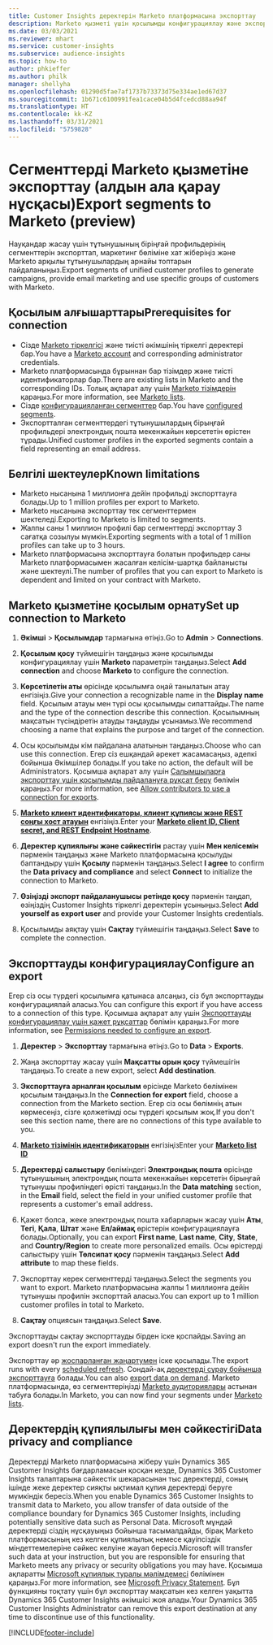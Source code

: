 ```yaml
---
title: Customer Insights деректерін Marketo платформасына экспорттау
description: Marketo қызметі үшін қосылымды конфигурациялау және экспорттау жолы туралы ақпарат.
ms.date: 03/03/2021
ms.reviewer: mhart
ms.service: customer-insights
ms.subservice: audience-insights
ms.topic: how-to
author: phkieffer
ms.author: philk
manager: shellyha
ms.openlocfilehash: 01290d5fae7af1737b73373d75e334ae1ed67d37
ms.sourcegitcommit: 1b671c6100991fea1cace04b5d4fcedcd88aa94f
ms.translationtype: HT
ms.contentlocale: kk-KZ
ms.lasthandoff: 03/31/2021
ms.locfileid: "5759828"
---
```

# <a name="export-segments-to-marketo-preview"></a><span data-ttu-id="3c049-103">Сегменттерді Marketo қызметіне экспорттау (алдын ала қарау нұсқасы)</span><span class="sxs-lookup"><span data-stu-id="3c049-103">Export segments to Marketo (preview)</span></span>

<span data-ttu-id="3c049-104">Науқандар жасау үшін тұтынушының біріңғай профильдерінің сегменттерін экспорттап, маркетинг бөліміне хат жіберіңіз және Marketo арқылы тұтынушылардың арнайы топтарын пайдаланыңыз.</span><span class="sxs-lookup"><span data-stu-id="3c049-104">Export segments of unified customer profiles to generate campaigns, provide email marketing and use specific groups of customers with Marketo.</span></span>

## <a name="prerequisites-for-connection"></a><span data-ttu-id="3c049-105">Қосылым алғышарттары</span><span class="sxs-lookup"><span data-stu-id="3c049-105">Prerequisites for connection</span></span>

-   <span data-ttu-id="3c049-106">Сізде [Marketo тіркелгісі](https://login.marketo.com/) және тиісті әкімшінің тіркелгі деректері бар.</span><span class="sxs-lookup"><span data-stu-id="3c049-106">You have a [Marketo account](https://login.marketo.com/) and corresponding administrator credentials.</span></span>
-   <span data-ttu-id="3c049-107">Marketo платформасында бұрыннан бар тізімдер және тиісті идентификаторлар бар.</span><span class="sxs-lookup"><span data-stu-id="3c049-107">There are existing lists in Marketo and the corresponding IDs.</span></span> <span data-ttu-id="3c049-108">Толық ақпарат алу үшін [Marketo тізімдерін](https://docs.marketo.com/display/public/DOCS/Understanding+Static+Lists) қараңыз.</span><span class="sxs-lookup"><span data-stu-id="3c049-108">For more information, see [Marketo lists](https://docs.marketo.com/display/public/DOCS/Understanding+Static+Lists).</span></span>
-   <span data-ttu-id="3c049-109">Сізде [конфигурацияланған сегменттер](segments.md) бар.</span><span class="sxs-lookup"><span data-stu-id="3c049-109">You have [configured segments](segments.md).</span></span>
-   <span data-ttu-id="3c049-110">Экспортталған сегменттердегі тұтынушылардың бірыңғай профильдері электрондық пошта мекенжайын көрсететін өрістен тұрады.</span><span class="sxs-lookup"><span data-stu-id="3c049-110">Unified customer profiles in the exported segments contain a field representing an email address.</span></span>

## <a name="known-limitations"></a><span data-ttu-id="3c049-111">Белгілі шектеулер</span><span class="sxs-lookup"><span data-stu-id="3c049-111">Known limitations</span></span>

- <span data-ttu-id="3c049-112">Marketo нысанына 1 миллионға дейін профильді экспорттауға болады.</span><span class="sxs-lookup"><span data-stu-id="3c049-112">Up to 1 million profiles per export to Marketo.</span></span>
- <span data-ttu-id="3c049-113">Marketo нысанына экспорттау тек сегменттермен шектеледі.</span><span class="sxs-lookup"><span data-stu-id="3c049-113">Exporting to Marketo is limited to segments.</span></span>
- <span data-ttu-id="3c049-114">Жалпы саны 1 миллион профилі бар сегменттерді экспорттау 3 сағатқа созылуы мүмкін.</span><span class="sxs-lookup"><span data-stu-id="3c049-114">Exporting segments with a total of 1 million profiles can take up to 3 hours.</span></span> 
- <span data-ttu-id="3c049-115">Marketo платформасына экспорттауға болатын профильдер саны Marketo платформасымен жасалған келісім-шартқа байланысты және шектеулі.</span><span class="sxs-lookup"><span data-stu-id="3c049-115">The number of profiles that you can export to Marketo is dependent and limited on your contract with Marketo.</span></span>

## <a name="set-up-connection-to-marketo"></a><span data-ttu-id="3c049-116">Marketo қызметіне қосылым орнату</span><span class="sxs-lookup"><span data-stu-id="3c049-116">Set up connection to Marketo</span></span>

1. <span data-ttu-id="3c049-117">**Әкімші** > **Қосылымдар** тармағына өтіңіз.</span><span class="sxs-lookup"><span data-stu-id="3c049-117">Go to **Admin** > **Connections**.</span></span>

1. <span data-ttu-id="3c049-118">**Қосылым қосу** түймешігін таңдаңыз және қосылымды конфигурациялау үшін **Marketo** параметрін таңдаңыз.</span><span class="sxs-lookup"><span data-stu-id="3c049-118">Select **Add connection** and choose **Marketo** to configure the connection.</span></span>

1. <span data-ttu-id="3c049-119">**Көрсетілетін аты** өрісінде қосылымға оңай танылатын атау енгізіңіз.</span><span class="sxs-lookup"><span data-stu-id="3c049-119">Give your connection a recognizable name in the **Display name** field.</span></span> <span data-ttu-id="3c049-120">Қосылым атауы мен түрі осы қосылымды сипаттайды.</span><span class="sxs-lookup"><span data-stu-id="3c049-120">The name and the type of the connection describe this connection.</span></span> <span data-ttu-id="3c049-121">Қосылымның мақсатын түсіндіретін атауды таңдауды ұсынамыз.</span><span class="sxs-lookup"><span data-stu-id="3c049-121">We recommend choosing a name that explains the purpose and target of the connection.</span></span>

1. <span data-ttu-id="3c049-122">Осы қосылымды кім пайдалана алатынын таңдаңыз.</span><span class="sxs-lookup"><span data-stu-id="3c049-122">Choose who can use this connection.</span></span> <span data-ttu-id="3c049-123">Егер сіз ешқандай әрекет жасамасаңыз, әдепкі бойынша Әкімшілер болады.</span><span class="sxs-lookup"><span data-stu-id="3c049-123">If you take no action, the default will be Administrators.</span></span> <span data-ttu-id="3c049-124">Қосымша ақпарат алу үшін [Салымшыларға экспорттау үшін қосылымды пайдалануға рұқсат беру](connections.md#allow-contributors-to-use-a-connection-for-exports) бөлімін қараңыз.</span><span class="sxs-lookup"><span data-stu-id="3c049-124">For more information, see [Allow contributors to use a connection for exports](connections.md#allow-contributors-to-use-a-connection-for-exports).</span></span>

1. <span data-ttu-id="3c049-125">**[Marketo клиент идентификаторы, клиент құпиясы және REST соңғы хост атауын](https://developers.marketo.com/rest-api/authentication/)** енгізіңіз.</span><span class="sxs-lookup"><span data-stu-id="3c049-125">Enter your **[Marketo client ID, Client secret, and REST Endpoint Hostname](https://developers.marketo.com/rest-api/authentication/)**.</span></span>

1. <span data-ttu-id="3c049-126">**Деректер құпиялығы және сәйкестігін** растау үшін **Мен келісемін** пәрменін таңдаңыз және Marketo платформасына қосылуды баптандыру үшін **Қосылу** пәрменін таңдаңыз.</span><span class="sxs-lookup"><span data-stu-id="3c049-126">Select **I agree** to confirm the **Data privacy and compliance** and select **Connect** to initialize the connection to Marketo.</span></span>

1. <span data-ttu-id="3c049-127">**Өзіңізді экспорт пайдаланушысы ретінде қосу** пәрменін таңдап, өзіңіздің Customer Insights тіркелгі деректерін ұсыныңыз.</span><span class="sxs-lookup"><span data-stu-id="3c049-127">Select **Add yourself as export user** and provide your Customer Insights credentials.</span></span>

1. <span data-ttu-id="3c049-128">Қосылымды аяқтау үшін **Сақтау** түймешігін таңдаңыз.</span><span class="sxs-lookup"><span data-stu-id="3c049-128">Select **Save** to complete the connection.</span></span>

## <a name="configure-an-export"></a><span data-ttu-id="3c049-129">Экспорттауды конфигурациялау</span><span class="sxs-lookup"><span data-stu-id="3c049-129">Configure an export</span></span>

<span data-ttu-id="3c049-130">Егер сіз осы түрдегі қосылымға қатынаса алсаңыз, сіз бұл экспорттауды конфигурациялай аласыз.</span><span class="sxs-lookup"><span data-stu-id="3c049-130">You can configure this export if you have access to a connection of this type.</span></span> <span data-ttu-id="3c049-131">Қосымша ақпарат алу үшін [Экспорттауды конфигурациялау үшін қажет рұқсаттар](export-destinations.md#set-up-a-new-export) бөлімін қараңыз.</span><span class="sxs-lookup"><span data-stu-id="3c049-131">For more information, see [Permissions needed to configure an export](export-destinations.md#set-up-a-new-export).</span></span>

1. <span data-ttu-id="3c049-132">**Деректер** > **Экспорттау** тармағына өтіңіз.</span><span class="sxs-lookup"><span data-stu-id="3c049-132">Go to **Data** > **Exports**.</span></span>

1. <span data-ttu-id="3c049-133">Жаңа экспорттау жасау үшін **Мақсатты орын қосу** түймешігін таңдаңыз.</span><span class="sxs-lookup"><span data-stu-id="3c049-133">To create a new export, select **Add destination**.</span></span>

1. <span data-ttu-id="3c049-134">**Экспорттауға арналған қосылым** өрісінде Marketo бөлімінен қосылым таңдаңыз.</span><span class="sxs-lookup"><span data-stu-id="3c049-134">In the **Connection for export** field, choose a connection from the Marketo section.</span></span> <span data-ttu-id="3c049-135">Егер сіз осы бөлімнің атын көрмесеңіз, сізге қолжетімді осы түрдегі қосылым жоқ.</span><span class="sxs-lookup"><span data-stu-id="3c049-135">If you don't see this section name, there are no connections of this type available to you.</span></span>

1. <span data-ttu-id="3c049-136">**[Marketo тізімінің идентификаторын](https://docs.marketo.com/display/public/DOCS/Understanding+Static+Lists)** енгізіңіз</span><span class="sxs-lookup"><span data-stu-id="3c049-136">Enter your **[Marketo list ID](https://docs.marketo.com/display/public/DOCS/Understanding+Static+Lists)**</span></span> 

1. <span data-ttu-id="3c049-137">**Деректерді салыстыру** бөліміндегі **Электрондық пошта** өрісінде тұтынушының электрондық пошта мекенжайын көрсететін бірыңғай тұтынушы профиліндегі өрісті таңдаңыз.</span><span class="sxs-lookup"><span data-stu-id="3c049-137">In the **Data matching** section, in the **Email** field, select the field in your unified customer profile that represents a customer's email address.</span></span> 

1. <span data-ttu-id="3c049-138">Қажет болса, жеке электрондық пошта хабарларын жасау үшін **Аты**, **Тегі**, **Қала**, **Штат** және **Ел/аймақ** өрістерін конфигурациялауға болады.</span><span class="sxs-lookup"><span data-stu-id="3c049-138">Optionally, you can export **First name**, **Last name**, **City**, **State**, and **Country/Region**  to create more personalized emails.</span></span> <span data-ttu-id="3c049-139">Осы өрістерді салыстыру үшін **Төлсипат қосу** пәрменін таңдаңыз.</span><span class="sxs-lookup"><span data-stu-id="3c049-139">Select **Add attribute** to map these fields.</span></span>

1. <span data-ttu-id="3c049-140">Экспорттау керек сегменттерді таңдаңыз.</span><span class="sxs-lookup"><span data-stu-id="3c049-140">Select the segments you want to export.</span></span> <span data-ttu-id="3c049-141">Marketo платформасына жалпы 1 миллионға дейін тұтынушы профилін экспорттай аласыз.</span><span class="sxs-lookup"><span data-stu-id="3c049-141">You can export up to 1 million customer profiles in total to Marketo.</span></span>

1. <span data-ttu-id="3c049-142">**Сақтау** опциясын таңдаңыз.</span><span class="sxs-lookup"><span data-stu-id="3c049-142">Select **Save**.</span></span>

<span data-ttu-id="3c049-143">Экспорттауды сақтау экспорттауды бірден іске қоспайды.</span><span class="sxs-lookup"><span data-stu-id="3c049-143">Saving an export doesn't run the export immediately.</span></span>

<span data-ttu-id="3c049-144">Экспорттау әр [жоспарланған жаңартумен](system.md#schedule-tab) іске қосылады.</span><span class="sxs-lookup"><span data-stu-id="3c049-144">The export runs with every [scheduled refresh](system.md#schedule-tab).</span></span> <span data-ttu-id="3c049-145">Сондай-ақ [деректерді сұрау бойынша экспорттауға](export-destinations.md#run-exports-on-demand) болады.</span><span class="sxs-lookup"><span data-stu-id="3c049-145">You can also [export data on demand](export-destinations.md#run-exports-on-demand).</span></span> <span data-ttu-id="3c049-146">Marketo платформасында, өз сегменттеріңізді [Marketo аудиториялары](ttps://docs.marketo.com/display/public/DOCS/Understanding+Static+Lists) астынан табуға болады.</span><span class="sxs-lookup"><span data-stu-id="3c049-146">In Marketo, you can now find your segments under [Marketo lists](ttps://docs.marketo.com/display/public/DOCS/Understanding+Static+Lists).</span></span>


## <a name="data-privacy-and-compliance"></a><span data-ttu-id="3c049-147">Деректердің құпиялылығы мен сәйкестігі</span><span class="sxs-lookup"><span data-stu-id="3c049-147">Data privacy and compliance</span></span>

<span data-ttu-id="3c049-148">Деректерді Marketo платформасына жіберу үшін Dynamics 365 Customer Insights бағдарламасын қосқан кезде, Dynamics 365 Customer Insights талаптарына сәйкестік шекарасынан тыс деректерді, соның ішінде жеке деректер сияқты ықтимал құпия деректерді беруге мүмкіндік бересіз.</span><span class="sxs-lookup"><span data-stu-id="3c049-148">When you enable Dynamics 365 Customer Insights to transmit data to Marketo, you allow transfer of data outside of the compliance boundary for Dynamics 365 Customer Insights, including potentially sensitive data such as Personal Data.</span></span> <span data-ttu-id="3c049-149">Microsoft мұндай деректерді сіздің нұсқауыңыз бойынша тасымалдайды, бірақ Marketo платформасының кез келген құпиялылық немесе қауіпсіздік міндеттемелеріне сәйкес келуіне жауап бересіз.</span><span class="sxs-lookup"><span data-stu-id="3c049-149">Microsoft will transfer such data at your instruction, but you are responsible for ensuring that Marketo meets any privacy or security obligations you may have.</span></span> <span data-ttu-id="3c049-150">Қосымша ақпаратты [Microsoft құпиялық туралы мәлімдемесі](https://go.microsoft.com/fwlink/?linkid=396732) бөлімінен қараңыз.</span><span class="sxs-lookup"><span data-stu-id="3c049-150">For more information, see [Microsoft Privacy Statement](https://go.microsoft.com/fwlink/?linkid=396732).</span></span>
<span data-ttu-id="3c049-151">Бұл функцияны тоқтату үшін бұл экспорттау мақсатын кез келген уақытта Dynamics 365 Customer Insights әкімшісі жоя алады.</span><span class="sxs-lookup"><span data-stu-id="3c049-151">Your Dynamics 365 Customer Insights Administrator can remove this export destination at any time to discontinue use of this functionality.</span></span>


[!INCLUDE[footer-include](../includes/footer-banner.md)]